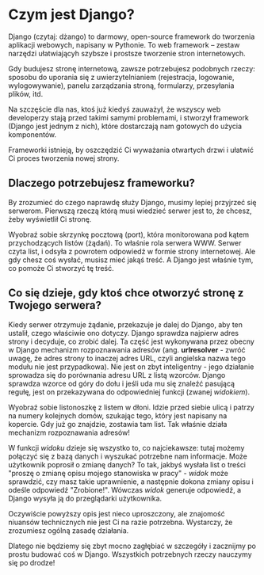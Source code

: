 # Czym jest Django?

Django (czytaj: dżango) to darmowy, open-source framework do tworzenia aplikacji webowych, napisany w Pythonie. To web framework – zestaw narzędzi ułatwiającyh szybsze i prostsze tworzenie stron internetowych.

Gdy budujesz stronę internetową, zawsze potrzebujesz podobnych rzeczy: sposobu do uporania się z uwierzytelnianiem (rejestracja, logowanie, wylogowywanie), panelu zarządzania stroną, formularzy, przesyłania plików, itd.

Na szczęście dla nas, ktoś już kiedyś zauważył, że wszyscy web developerzy stają przed takimi samymi problemami, i stworzył framework (Django jest jednym z nich), które dostarczają nam gotowych do użycia komponentów.

Frameworki istnieją, by oszczędzić Ci wyważania otwartych drzwi i ułatwić Ci proces tworzenia nowej strony.

## Dlaczego potrzebujesz frameworku?

By zrozumieć do czego naprawdę służy Django, musimy lepiej przyjrzeć się serwerom. Pierwszą rzeczą którą musi wiedzieć serwer jest to, że chcesz, żeby wyświetlił Ci stronę.

Wyobraź sobie skrzynkę pocztową (port), która monitorowana pod kątem przychodzących listów (żądań). To właśnie rola serwera WWW. Serwer czyta list, i odsyła z powrotem odpowiedź w formie strony internetowej. Ale gdy chesz coś wysłać, musisz mieć jakąś treść. A Django jest właśnie tym, co pomoże Ci stworzyć tę treść.

## Co się dzieje, gdy ktoś chce otworzyć stronę z Twojego serwera?

Kiedy serwer otrzymuje żądanie, przekazuje je dalej do Django, aby ten ustalił, czego właściwie ono dotyczy. Django sprawdza najpierw adres strony i decyduje, co zrobić dalej. Ta część jest wykonywana przez obecny w Django mechanizm rozpoznawania adresów (ang. **urlresolver** - zwróć uwagę, że adres strony to inaczej adres URL, czyli angielska nazwa tego modułu nie jest przypadkowa). Nie jest on zbyt inteligentny - jego działanie sprowadza się do porównania adresu URL z listą wzorców. Django sprawdza wzorce od góry do dołu i jeśli uda mu się znaleźć pasującą regułę, jest on przekazywana do odpowiedniej funkcji (zwanej *widokiem*).

Wyobraź sobie listonoszkę z listem w dłoni. Idzie przed siebie ulicą i patrzy na numery kolejnych domów, szukając tego, który jest napisany na kopercie. Gdy już go znajdzie, zostawia tam list. Tak właśnie działa mechanizm rozpoznawania adresów!

W funkcji *widoku* dzieje się wszystko to, co najciekawsze: tutaj możemy połączyć się z bazą danych i wyszukać potrzebne nam informacje. Może użytkownik poprosił o zmianę danych? To tak, jakbyś wysłała list o treści "proszę o zmianę opisu mojego stanowiska w pracy" - *widok* może sprawdzić, czy masz takie uprawnienie, a następnie dokona zmiany opisu i odeśle odpowiedź "Zrobione!". Wówczas *widok* generuje odpowiedź, a Django wysyła ją do przeglądarki użytkownika.

Oczywiście powyższy opis jest nieco uproszczony, ale znajomość niuansów technicznych nie jest Ci na razie potrzebna. Wystarczy, że zrozumiesz ogólną zasadę działania.

Dlatego nie będziemy się zbyt mocno zagłębiać w szczegóły i zacznijmy po prostu budować coś w Django. Wszystkich potrzebnych rzeczy nauczymy się po drodze!